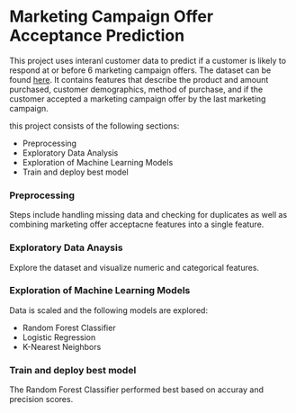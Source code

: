 # Marketing Campaign Offer Acceptance Prediction

This project uses interanl customer data to predict if a customer is likely to respond at or before 6 marketing campaign offers. The dataset can be found [here](https://www.kaggle.com/datasets/rodsaldanha/arketing-campaign/data). It contains features that describe the product and amount purchased, customer demographics, method of purchase, and if the customer accepted a marketing campaign offer by the last marketing campaign.

this project consists of the following sections:
- Preprocessing
- Exploratory Data Analysis
- Exploration of Machine Learning Models
- Train and deploy best model

### Preprocessing
Steps include handling missing data and checking for duplicates as well as combining marketing offer acceptacne features into a single feature.

### Exploratory Data Anaysis
Explore the dataset and visualize numeric and categorical features.

### Exploration of Machine Learning Models
Data is scaled and the following models are explored:
 - Random Forest Classifier
 - Logistic Regression
 - K-Nearest Neighbors

### Train and deploy best model
The Random Forest Classifier performed best based on accuray and precision scores.

